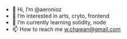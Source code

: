 - 👋 Hi, I’m @aeronioz
- 👀 I’m interested in arts, cryto, frontend
- 🌱 I’m currently learning solidity, node
- 📫 How to reach me w.chawan@gmail.com

<!---
aeronioz/aeronioz is a ✨ special ✨ repository because its `README.md` (this file) appears on your GitHub profile.
You can click the Preview link to take a look at your changes.
--->
